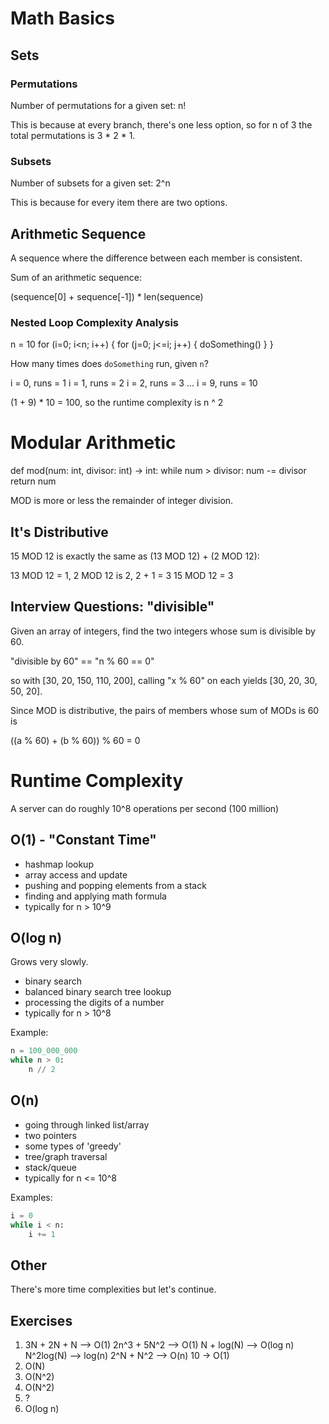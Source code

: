 # Math Basics

## Sets

### Permutations

Number of permutations for a given set: n!

This is because at every branch, there's one less option, so for n of 3 the total permutations is 3 * 2 * 1.

### Subsets

Number of subsets for a given set: 2^n

This is because for every item there are two options.

## Arithmetic Sequence

A sequence where the difference between each member is consistent.

Sum of an arithmetic sequence:

(sequence[0] + sequence[-1]) * len(sequence)

### Nested Loop Complexity Analysis

n = 10
for (i=0; i<n; i++) {
  for (j=0; j<=i; j++) {
	  doSomething()
	}
}

How many times does `doSomething` run, given `n`?

i = 0, runs = 1
i = 1, runs = 2
i = 2, runs = 3
...
i = 9, runs = 10

(1 + 9) * 10 = 100, so the runtime complexity is n ^ 2

# Modular Arithmetic

def mod(num: int, divisor: int) -> int:
    while num > divisor:
		    num -= divisor
	  return num

MOD is more or less the remainder of integer division.

## It's Distributive

15 MOD 12 is exactly the same as (13 MOD 12) + (2 MOD 12):

13 MOD 12 = 1, 2 MOD 12 is 2, 2 + 1 = 3
15 MOD 12 = 3

## Interview Questions: "divisible"

Given an array of integers, find the two integers whose sum is divisible by 60.

"divisible by 60" == "n % 60 == 0"

so with [30, 20, 150, 110, 200], calling "x % 60" on each yields [30, 20, 30, 50, 20].

Since MOD is distributive, the pairs of members whose sum of MODs is 60 is

((a % 60) + (b % 60)) % 60 = 0

# Runtime Complexity

A server can do roughly 10^8 operations per second (100 million)

## O(1) - "Constant Time"

- hashmap lookup
- array access and update
- pushing and popping elements from a stack
- finding and applying math formula
- typically for n > 10^9

## O(log n)

Grows very slowly.

- binary search
- balanced binary search tree lookup
- processing the digits of a number
- typically for n > 10^8

Example:
```python
n = 100_000_000
while n > 0:
    n // 2
```

## O(n)

- going through linked list/array
- two pointers
- some types of 'greedy'
- tree/graph traversal
- stack/queue
- typically for n <= 10^8

Examples:

```python
i = 0
while i < n:
    i += 1
```

## Other
There's more time complexities but let's continue.

## Exercises
1. 3N + 2N + N --> O(1)
   2n^3 + 5N^2 --> O(1)
   N + log(N) --> O(log n)
   N^2log(N) --> log(n)
   2^N + N^2 --> O(n)
   10 -> O(1)
2. O(N)
3. O(N^2)
4. O(N^2)
5. ?
6. O(log n)


